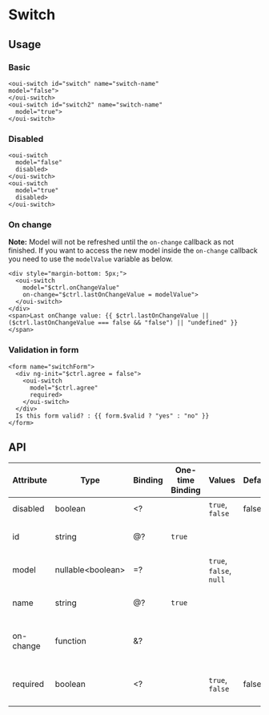 # Switch

<component-status cx-design="complete" ux="rc"></component-status>

## Usage

### Basic

```html:preview
<oui-switch id="switch" name="switch-name"
model="false">
</oui-switch>
<oui-switch id="switch2" name="switch-name"
  model="true">
</oui-switch>
```

### Disabled

```html:preview
<oui-switch
  model="false"
  disabled>
</oui-switch>
<oui-switch
  model="true"
  disabled>
</oui-switch>
```

### On change

**Note:** Model will not be refreshed until the `on-change` callback as not finished. If you want to access the new model inside the `on-change` callback you need to use the `modelValue` variable as below.

```html:preview
<div style="margin-bottom: 5px;">
  <oui-switch
    model="$ctrl.onChangeValue"
    on-change="$ctrl.lastOnChangeValue = modelValue">
  </oui-switch>
</div>
<span>Last onChange value: {{ $ctrl.lastOnChangeValue || ($ctrl.lastOnChangeValue === false && "false") || "undefined" }}</span>
```

### Validation in form

```html:preview
<form name="switchForm">
  <div ng-init="$ctrl.agree = false">
    <oui-switch 
      model="$ctrl.agree"
      required>
    </oui-switch>
  </div>
  Is this form valid? : {{ form.$valid ? "yes" : "no" }}
</form>
```

## API

| Attribute     | Type                    | Binding | One-time Binding | Values                   | Default | Description
| ----          | ----                    | ----    | ----             | ----                     | ----    | ----
| disabled      | boolean                 | <?      |                  | `true`, `false`          | false   | disabled flag                          |
| id            | string                  | @?      | `true`           |                          |         | id attribute of the switch             |
| model         | nullable&lt;boolean&gt; | =?      |                  | `true`, `false`, `null`  |         | model bound to component               |
| name          | string                  | @?      | `true`           |                          |         | name attribute of the switch           |
| on-change     | function                | &?      |                  |                          |         | function to call when model changes    |
| required      | boolean                 | <?      |                  | `true`, `false`          | false   | `true` if the switch should be actived |
